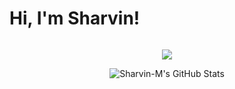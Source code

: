 
<h1 align="center" style="display: inline-block">Hi, I'm Sharvin!</h1>


<!--tech stack icons-->
<p align="center">
  <a href="https://skillicons.dev">
    <img src="https://skillicons.dev/icons?i=cpp,python,html,js,git,react,fastapi,flask,postgresql,aws,terraform,docker,linux,grafana,opencv" />
  </a>
</p>

<p align="center">
<img src="https://github-readme-streak-stats.herokuapp.com/?user=Sharvin-M&theme=blueberry&hide_border=true" alt="Sharvin-M's GitHub Stats" />
</p>
